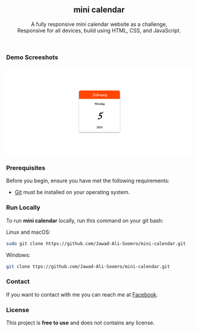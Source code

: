 <div align="center">

  <br />
  <br />

  <h2 align="center">mini calendar</h2>

A fully responsive mini calendar website as a challenge, <br />Responsive for all devices, build using HTML, CSS, and JavaScript.

</div>

<br />

### Demo Screeshots

![Mini Calendar Desktop Demo](./pic-1.png "Desktop Demo")

### Prerequisites

Before you begin, ensure you have met the following requirements:

- [Git](https://git-scm.com/downloads "Download Git") must be installed on your operating system.

### Run Locally

To run **mini calendar** locally, run this command on your git bash:

Linux and macOS:

```bash
sudo git clone https://github.com/Jawad-Ali-Soomro/mini-calendar.git
```

Windows:

```bash
git clone ttps://github.com/Jawad-Ali-Soomro/mini-calendar.git
```

### Contact

If you want to contact with me you can reach me at [Facebook](https://web.facebook.com/profile.php?id=61555939091809).

### License

This project is **free to use** and does not contains any license.
